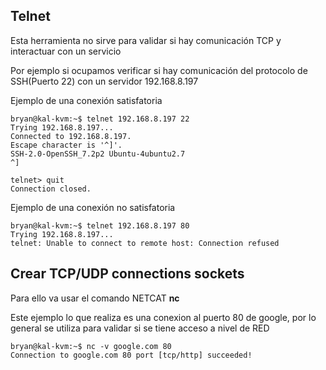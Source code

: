 ## Telnet 

Esta herramienta no sirve para validar si hay comunicación TCP y interactuar con un servicio

Por ejemplo si ocupamos verificar si hay comunicación del protocolo de SSH(Puerto 22) con un servidor 192.168.8.197

Ejemplo de una conexión satisfatoria

```
bryan@kal-kvm:~$ telnet 192.168.8.197 22
Trying 192.168.8.197...
Connected to 192.168.8.197.
Escape character is '^]'.
SSH-2.0-OpenSSH_7.2p2 Ubuntu-4ubuntu2.7
^]

telnet> quit
Connection closed.

```
Ejemplo de una conexión no satisfatoria

```
bryan@kal-kvm:~$ telnet 192.168.8.197 80
Trying 192.168.8.197...
telnet: Unable to connect to remote host: Connection refused

```




## Crear TCP/UDP connections sockets

Para ello va usar el comando NETCAT **nc**

Este ejemplo lo que realiza es una conexion al puerto 80 de google, por lo general se utiliza para validar si se tiene acceso a nivel de RED

```
bryan@kal-kvm:~$ nc -v google.com 80
Connection to google.com 80 port [tcp/http] succeeded!
```
